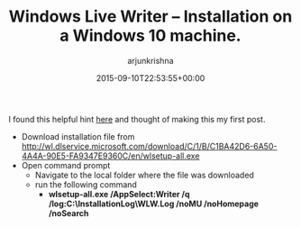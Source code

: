 ﻿---
id: 22
title: 'Windows Live Writer &ndash; Installation on a Windows 10 machine.'
date: 2015-09-10T22:53:55+00:00
author: arjunkrishna
layout: post
guid: http://blog.arjunkrishna.us/?p=22
permalink: /2015/09/10/windows-live-writer-installation-on-a-windows-10-machine/
categories:
  - how-to
---
<p align="justify">
  I found this helpful hint <a href="http://iunknownme.com/blog/2015/04/16/installing-windows-live-writer-2012-on-windows-10-technical-preview/" target="_blank">here</a> and thought of making this my first post.
</p>

  * Download installation file from <http://wl.dlservice.microsoft.com/download/C/1/B/C1BA42D6-6A50-4A4A-90E5-FA9347E9360C/en/wlsetup-all.exe>
  * Open command prompt 
      * Navigate to the local folder where the file was downloaded
      * run the following command 
          * **wlsetup-all.exe /AppSelect:Writer /q /log:C:\InstallationLog\WLW.Log /noMU /noHomepage /noSearch**
